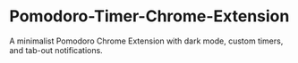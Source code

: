 # Pomodoro-Timer-Chrome-Extension
A minimalist Pomodoro Chrome Extension with dark mode, custom timers, and tab-out notifications.
